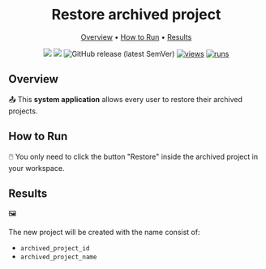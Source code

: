 <div align='center' markdown> <br>

# Restore archived project

<p align='center'>
  <a href='#overview'>Overview</a> •
  <a href='#how-to-run'>How to Run</a> •
  <a href='#results'>Results</a>
</p>

[![](https://img.shields.io/badge/supervisely-ecosystem-brightgreen)](https://ecosystem.supervisely.com/apps/supervisely-ecosystem/restore-archived-project)
[![](https://img.shields.io/badge/slack-chat-green.svg?logo=slack)](https://supervisely.com/slack)
![GitHub release (latest SemVer)](https://img.shields.io/github/v/release/supervisely-ecosystem/restore-archived-project)
[![views](https://app.supervisely.com/img/badges/views/supervisely-ecosystem/restore-archived-project.png)](https://supervisely.com)
[![runs](https://app.supervisely.com/img/badges/runs/supervisely-ecosystem/restore-archived-project.png)](https://supervisely.com)

</div>

## Overview

📤 This **system application** allows every user to restore their archived projects.

   
## How to Run

🖱️ You only need to click the button "Restore" inside the archived project in your workspace.

## Results

🖼 

The new project will be created with the name consist of:
 - `archived_project_id`
 - `archived_project_name`
